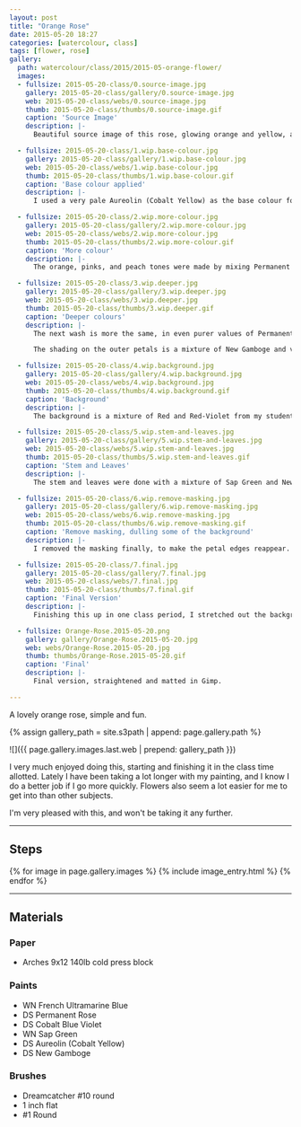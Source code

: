 ```yaml
---
layout: post
title: "Orange Rose"
date: 2015-05-20 18:27
categories: [watercolour, class]
tags: [flower, rose]
gallery:
  path: watercolour/class/2015/2015-05-orange-flower/
  images:
  - fullsize: 2015-05-20-class/0.source-image.jpg
    gallery: 2015-05-20-class/gallery/0.source-image.jpg
    web: 2015-05-20-class/webs/0.source-image.jpg
    thumb: 2015-05-20-class/thumbs/0.source-image.gif
    caption: 'Source Image'
    description: |-
      Beautiful source image of this rose, glowing orange and yellow, against this redish-purple backdrop.

  - fullsize: 2015-05-20-class/1.wip.base-colour.jpg
    gallery: 2015-05-20-class/gallery/1.wip.base-colour.jpg
    web: 2015-05-20-class/webs/1.wip.base-colour.jpg
    thumb: 2015-05-20-class/thumbs/1.wip.base-colour.gif
    caption: 'Base colour applied'
    description: |-
      I used a very pale Aureolin (Cobalt Yellow) as the base colour for the entire flower petal arrangement to give it a nice glowing core.

  - fullsize: 2015-05-20-class/2.wip.more-colour.jpg
    gallery: 2015-05-20-class/gallery/2.wip.more-colour.jpg
    web: 2015-05-20-class/webs/2.wip.more-colour.jpg
    thumb: 2015-05-20-class/thumbs/2.wip.more-colour.gif
    caption: 'More colour'
    description: |-
      The orange, pinks, and peach tones were made by mixing Permanent Rose and New Gamboge in various ways, and applying some of each colour directly, very wet, very juicy.

  - fullsize: 2015-05-20-class/3.wip.deeper.jpg
    gallery: 2015-05-20-class/gallery/3.wip.deeper.jpg
    web: 2015-05-20-class/webs/3.wip.deeper.jpg
    thumb: 2015-05-20-class/thumbs/3.wip.deeper.gif
    caption: 'Deeper colours'
    description: |-
      The next wash is more the same, in even purer values of Permanent Rose and New Gamoge, with some addtional pure Cobalt Red to give even more depth.

      The shading on the outer petals is a mixture of New Gamboge and very slight amount of Cobalt Blue Violet. I really like the effect here.

  - fullsize: 2015-05-20-class/4.wip.background.jpg
    gallery: 2015-05-20-class/gallery/4.wip.background.jpg
    web: 2015-05-20-class/webs/4.wip.background.jpg
    thumb: 2015-05-20-class/thumbs/4.wip.background.gif
    caption: 'Background'
    description: |-
      The background is a mixture of Red and Red-Violet from my student Prang set. I haven't used these in quite some time, but they did a wonderful job here.

  - fullsize: 2015-05-20-class/5.wip.stem-and-leaves.jpg
    gallery: 2015-05-20-class/gallery/5.wip.stem-and-leaves.jpg
    web: 2015-05-20-class/webs/5.wip.stem-and-leaves.jpg
    thumb: 2015-05-20-class/thumbs/5.wip.stem-and-leaves.gif
    caption: 'Stem and Leaves'
    description: |-
      The stem and leaves were done with a mixture of Sap Green and New Gamboge, and then edges with French Ultramarine Blue while still a bit wet. I'm really loving how this worked!

  - fullsize: 2015-05-20-class/6.wip.remove-masking.jpg
    gallery: 2015-05-20-class/gallery/6.wip.remove-masking.jpg
    web: 2015-05-20-class/webs/6.wip.remove-masking.jpg
    thumb: 2015-05-20-class/thumbs/6.wip.remove-masking.gif
    caption: 'Remove masking, dulling some of the background'
    description: |-
      I removed the masking finally, to make the petal edges reappear. I also used some Sap Green and Permanent Rose to dull the lower background a bit. It could probably use a bit more of that.

  - fullsize: 2015-05-20-class/7.final.jpg
    gallery: 2015-05-20-class/gallery/7.final.jpg
    web: 2015-05-20-class/webs/7.final.jpg
    thumb: 2015-05-20-class/thumbs/7.final.gif
    caption: 'Final Version'
    description: |-
      Finishing this up in one class period, I stretched out the background a bit more but keeping it lighter, to keep the main subject a bit more focused.

  - fullsize: Orange-Rose.2015-05-20.png
    gallery: gallery/Orange-Rose.2015-05-20.jpg
    web: webs/Orange-Rose.2015-05-20.jpg
    thumb: thumbs/Orange-Rose.2015-05-20.gif
    caption: 'Final'
    description: |-
      Final version, straightened and matted in Gimp.

---
```


A lovely orange rose, simple and fun.

{% assign gallery_path = site.s3path | append: page.gallery.path %}

![]({{ page.gallery.images.last.web | prepend: gallery_path }})

I very much enjoyed doing this, starting and finishing it in the class
time allotted. Lately I have been taking a lot longer with my
painting, and I know I do a better job if I go more quickly. Flowers
also seem a lot easier for me to get into than other subjects.

I'm very pleased with this, and won't be taking it any further.

*******

## Steps

{% for image in page.gallery.images %}
{% include image_entry.html %}
{% endfor %}


*******

## Materials

### Paper

* Arches 9x12 140lb cold press block

### Paints

* WN French Ultramarine Blue
* DS Permanent Rose
* DS Cobalt Blue Violet
* WN Sap Green
* DS Aureolin (Cobalt Yellow)
* DS New Gamboge

### Brushes

* Dreamcatcher #10 round
* 1 inch flat
* #1 Round
